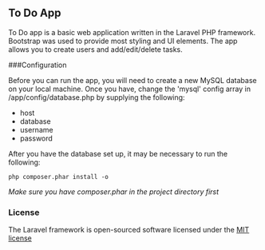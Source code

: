 ## To Do App

To Do app is a basic web application written in the Laravel PHP framework.  Bootstrap was used to provide most styling and UI elements.  The app allows you to create users and add/edit/delete tasks.

###Configuration

Before you can run the app, you will need to create a new MySQL database on your local machine. Once you have, change the 'mysql' config array in /app/config/database.php by supplying the following:
-   host
-   database
-   username
-   password

After you have the database set up, it may be necessary to run the following:

    php composer.phar install -o

*Make sure you have composer.phar in the project directory first*

### License

The Laravel framework is open-sourced software licensed under the [MIT license](http://opensource.org/licenses/MIT)
